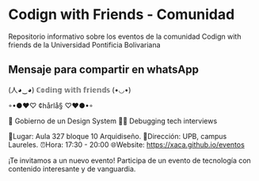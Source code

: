 # Codign with Friends - Comunidad

Repositorio informativo sobre los eventos de la comunidad Codign with friends de la Universidad Pontificia Bolivariana

## Mensaje para compartir en whatsApp

(人◕‿◕) ℂ𝕠𝕕𝕚𝕟𝕘 𝕨𝕚𝕥𝕙 𝕗𝕣𝕚𝕖𝕟𝕕𝕤 (•◡•)

◦•●❤♡ ¢hårlå§ ♡❤●•◦

🎨 Gobierno de un Design System
🧙‍♂️ Debugging tech interviews

📍Lugar: Aula 327 bloque 10 Arquidiseño.
🏫Dirección: UPB, campus Laureles.
⏰Hora: 17:30 - 20:00
🌐Website: https://xaca.github.io/eventos

¡Te invitamos a un nuevo evento!
Participa de un evento de tecnología con contenido interesante y de vanguardia.
